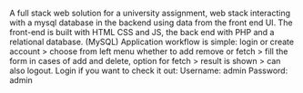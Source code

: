 A full stack web solution for a university assignment, web stack interacting with a mysql database in the backend using data from the front end UI.
The front-end is built with HTML CSS and JS, the back end with PHP and a relational database. (MySQL)
Application workflow is simple: login or create account > choose from left menu whether to add remove or fetch > fill the form in cases of add and delete, option for fetch > result is shown > can also logout.
Login if you want to check it out:
Username: admin
Password: admin
